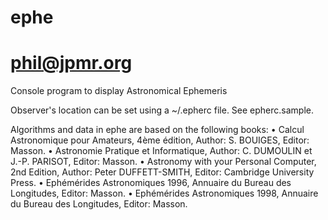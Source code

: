 # ephe
# phil@jpmr.org
Console program to display Astronomical Ephemeris

Observer's location can be set using a ~/.epherc file.
See epherc.sample.

Algorithms and data in ephe are based on the following books:
 • Calcul Astronomique pour Amateurs, 4ème édition, Author: S. BOUIGES, Editor: Masson.
 • Astronomie Pratique et Informatique, Author: C. DUMOULIN et J.-P. PARISOT, Editor: Masson.
 • Astronomy with your Personal Computer, 2nd Edition, Author: Peter DUFFETT-SMITH, Editor: Cambridge University Press.
 • Ephémérides Astronomiques 1996, Annuaire du Bureau des Longitudes, Editor: Masson.
 • Ephémérides Astronomiques 1998, Annuaire du Bureau des Longitudes, Editor: Masson.
